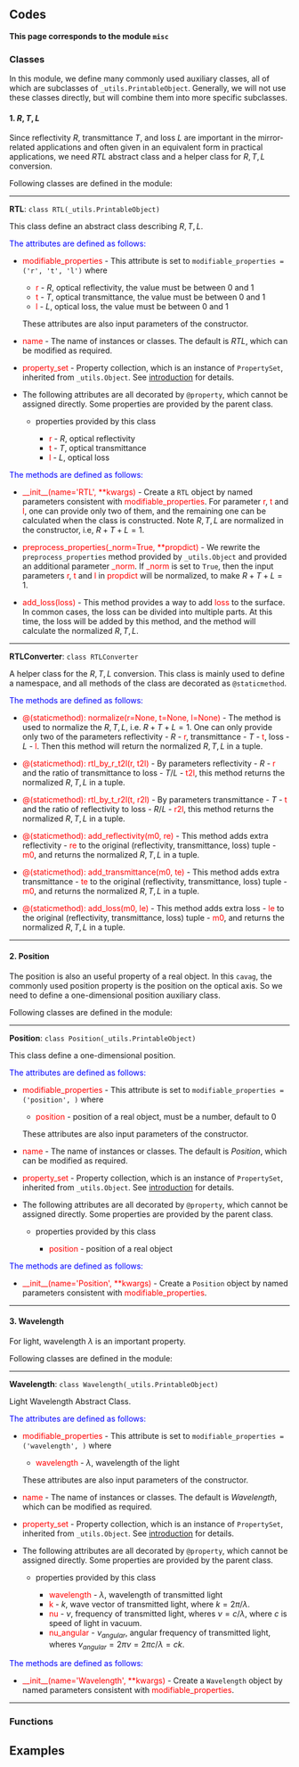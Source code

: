 ## Codes

**This page corresponds to the module `misc`** 

### Classes

In this module, we define many commonly used auxiliary classes, all of which are subclasses of `_utils.PrintableObject`. Generally, we will not use these classes directly, but will combine them into more specific subclasses. 

#### 1. $R,T,L$

Since reflectivity $R$, transmittance $T$, and loss $L$ are important in the mirror-related applications and often given in an equivalent form in practical applications, we need $RTL$ abstract class and a helper class for $R,T,L$ conversion. 

Following classes are defined in the module:

----

<strong class="object" id="RTL">RTL</strong>: `class RTL(_utils.PrintableObject)`

This class define an abstract class describing $R,T,L$.

<p style="color:blue;">The attributes are defined as follows:</p>

- <span class="attr" style="color:red;">modifiable_properties</span> - This attribute is set to `modifiable_properties = ('r', 't', 'l')` where

  - <span class="attr" style="color:red;">r</span> - $R$, optical reflectivity, the value must be between $0$ and $1$
  - <span class="attr" style="color:red;">t</span> - $T$, optical transmittance, the value must be between $0$ and $1$
  - <span class="attr" style="color:red;">l</span> - $L$, optical loss, the value must be between $0$ and $1$

  These attributes are also input parameters of the constructor. 

- <span class="attr" style="color:red;">name</span> - The name of instances or classes. The default is *RTL*, which can be modified as required. 

- <span class="attr" style="color:red;">property_set</span> -  Property collection, which is an instance of `PropertySet`, inherited from `_utils.Object`. See [introduction](introduction.md) for details.

- The following attributes are all decorated by `@property`, which cannot be assigned directly. Some properties are provided by the parent class.

  - properties provided by this class
    
    - <span class="attr" style="color:red;">r</span> - $R$, optical reflectivity
    - <span class="attr" style="color:red;">t</span> - $T$, optical transmittance
    - <span class="attr" style="color:red;">l</span> - $L$, optical loss

<p style="color:blue;">The methods are defined as follows:</p>

- <span class="attr" style="color:red;">\_\_init\_\_(name='RTL', **kwargs)</span>  - Create a `RTL` object by named parameters consistent with <span class="attr" style="color:red;">modifiable_properties</span>. For parameter <span class="attr" style="color:red;">r</span>, <span class="attr" style="color:red;">t</span> and <span class="attr" style="color:red;">l</span>, one can provide only two of them, and the remaining one can be calculated when the class is constructed. Note $R,T,L$ are normalized in the constructor, i.e, $R+T+L=1$.
  
- <span class="attr" style="color:red;">preprocess\_properties(\_norm=True, **propdict)</span> - We rewrite the `preprocess_properties` method provided by <code>_utils.<a class="module-object-refer-to" module="introduction">Object</a></code> and provided an additional parameter <span class="attr" style="color:red;">\_norm</span>. If <span class="attr" style="color:red;">\_norm</span> is set to `True`, then the input parameters <span class="attr" style="color:red;">r</span>, <span class="attr" style="color:red;">t</span> and <span class="attr" style="color:red;">l</span> in <span class="attr" style="color:red;">propdict</span> will be normalized, to make $R+T+L=1$.
  
- <span class="attr" style="color:red;">add_loss(loss)</span> - This method provides a way to add <span class="attr" style="color:red;">loss</span> to the surface. In common cases, the loss can be divided into multiple parts. At this time, the loss will be added by this method, and the method will calculate the normalized $R,T,L$.

----

<strong class="object" id="RTLConverter">RTLConverter</strong>: `class RTLConverter`

A helper class for the $R,T,L$ conversion. This class is mainly used to define a namespace, and all methods of the class are decorated as `@staticmethod`.

<p style="color:blue;">The methods are defined as follows:</p>

- <span class="attr" style="color:red;">@(staticmethod): normalize(r=None, t=None, l=None)</span> - The method is used to normalize the $R,T,L$, i.e. $R+T+L=1$. One can only provide only two of the parameters reflectivity - $R$ - <span class="attr" style="color:red;">r</span>, transmittance - $T$ - <span class="attr" style="color:red;">t</span>, loss - $L$ - <span class="attr" style="color:red;">l</span>. Then this method will return the normalized $R,T,L$ in a tuple.
  
- <span class="attr" style="color:red;">@(staticmethod): rtl_by_r_t2l(r, t2l)</span> - By parameters reflectivity - $R$ - <span class="attr" style="color:red;">r</span> and the ratio of transmittance to loss - $T/L$ - <span class="attr" style="color:red;">t2l</span>, this method returns the normalized $R,T,L$ in a tuple.
  
- <span class="attr" style="color:red;">@(staticmethod): rtl_by_t_r2l(t, r2l)</span> - By parameters transmittance - $T$ - <span class="attr" style="color:red;">t</span> and the ratio of reflectivity to loss - $R/L$ - <span class="attr" style="color:red;">r2l</span>, this method returns the normalized $R,T,L$ in a tuple.
  
- <span class="attr" style="color:red;">@(staticmethod): add_reflectivity(m0, re)</span> - This method adds extra reflectivity - <span class="attr" style="color:red;">re</span> to the original (reflectivity, transmittance, loss) tuple - <span class="attr" style="color:red;">m0</span>, and returns the normalized $R,T,L$ in a tuple.
  
- <span class="attr" style="color:red;">@(staticmethod): add_transmittance(m0, te)</span> - This method adds extra transmittance - <span class="attr" style="color:red;">te</span> to the original (reflectivity, transmittance, loss) tuple - <span class="attr" style="color:red;">m0</span>, and returns the normalized $R,T,L$ in a tuple.
  
- <span class="attr" style="color:red;">@(staticmethod): add_loss(m0, le)</span> - This method adds extra loss - <span class="attr" style="color:red;">le</span> to the original (reflectivity, transmittance, loss) tuple - <span class="attr" style="color:red;">m0</span>, and returns the normalized $R,T,L$ in a tuple.

----

#### 2. Position

The position is also an useful property of a real object. In this `cavag`, the commonly used position property is the position on the optical axis. So we need to define a one-dimensional position auxiliary class. 

Following classes are defined in the module:

----

<strong class="object" id="Position">Position</strong>: `class Position(_utils.PrintableObject)`

This class define a one-dimensional position.

<p style="color:blue;">The attributes are defined as follows:</p>

- <span class="attr" style="color:red;">modifiable_properties</span> - This attribute is set to `modifiable_properties = ('position', )` where

  - <span class="attr" style="color:red;">position</span> - position of a real object, must be a number, default to $0$

  These attributes are also input parameters of the constructor. 

- <span class="attr" style="color:red;">name</span> - The name of instances or classes. The default is *Position*, which can be modified as required. 
  
- <span class="attr" style="color:red;">property_set</span> -  Property collection, which is an instance of `PropertySet`, inherited from `_utils.Object`. See [introduction](introduction.md) for details.
  
- The following attributes are all decorated by `@property`, which cannot be assigned directly. Some properties are provided by the parent class.
  
  - properties provided by this class
    
    - <span class="attr" style="color:red;">position</span> - position of a real object

<p style="color:blue;">The methods are defined as follows:</p>

- <span class="attr" style="color:red;">\_\_init\_\_(name='Position', **kwargs)</span>  - Create a `Position` object by named parameters consistent with <span class="attr" style="color:red;">modifiable_properties</span>.

----

#### 3. Wavelength

For light, wavelength $\lambda$ is an important property. 

Following classes are defined in the module:

----

<strong class="object" id="Wavelength">Wavelength</strong>: `class Wavelength(_utils.PrintableObject)`

Light Wavelength Abstract Class.

<p style="color:blue;">The attributes are defined as follows:</p>

- <span class="attr" style="color:red;">modifiable_properties</span> - This attribute is set to `modifiable_properties = ('wavelength', )` where

  - <span class="attr" style="color:red;">wavelength</span> - $\lambda$, wavelength of the light

  These attributes are also input parameters of the constructor. 

- <span class="attr" style="color:red;">name</span> - The name of instances or classes. The default is *Wavelength*, which can be modified as required. 

- <span class="attr" style="color:red;">property_set</span> -  Property collection, which is an instance of `PropertySet`, inherited from `_utils.Object`. See [introduction](introduction.md) for details.

- The following attributes are all decorated by `@property`, which cannot be assigned directly. Some properties are provided by the parent class.

  - properties provided by this class

    - <span class="attr" style="color:red;">wavelength</span> - $\lambda$, wavelength of transmitted light
    - <span class="attr" style="color:red;">k</span> - $k$, wave vector of transmitted light, where $k=2\pi/\lambda$.
    - <span class="attr" style="color:red;">nu</span> - $\nu$, frequency of transmitted light, wheres $\nu=c/\lambda$, where $c$ is speed of light in vacuum.
    - <span class="attr" style="color:red;">nu_angular</span> - $\nu_{angular}$, angular frequency of transmitted light, wheres $\nu_{angular}=2\pi \nu=2\pi c/\lambda=ck$.

<p style="color:blue;">The methods are defined as follows:</p>

- <span class="attr" style="color:red;">\_\_init\_\_(name='Wavelength', **kwargs)</span>  - Create a `Wavelength` object by named parameters consistent with <span class="attr" style="color:red;">modifiable_properties</span>.

----

### Functions



## Examples

